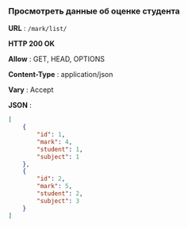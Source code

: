 ### Просмотреть данные об оценке студента 

**URL** : `/mark/list/`

**HTTP 200 OK**

**Allow** : GET, HEAD, OPTIONS

**Content-Type** : application/json

**Vary** : Accept

**JSON** :
```json
[
    {
        "id": 1,
        "mark": 4,
        "student": 1,
        "subject": 1
    },
    {
        "id": 2,
        "mark": 5,
        "student": 2,
        "subject": 3
    }
]
```